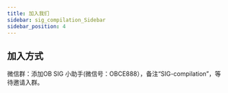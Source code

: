 ```yaml
---
title: 加入我们
sidebar: sig_compilation_Sidebar
sidebar_position: 4
---
```


## 加入方式
微信群：添加OB SIG 小助手(微信号：OBCE888），备注“SIG-compilation”，等待邀请入群。